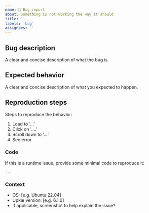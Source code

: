 ```yaml
---
name: 🐞 Bug report
about: Something is not working the way it should
title: ''
labels: 'bug'
assignees: ''
---
```


## Bug description

A clear and concise description of what the bug is.

## Expected behavior

A clear and concise description of what you expected to happen.

## Reproduction steps

Steps to reproduce the behavior:

1. Load to '...'
2. Click on '....'
3. Scroll down to '....'
4. See error

### Code

If this is a runtime issue, provide some minimal code to reproduce it:

```
...
```

### Context

- OS: [e.g. Ubuntu 22.04]
- Upkie version: [e.g. 6.1.0]
- If applicable, screenshot to help explain the issue?
